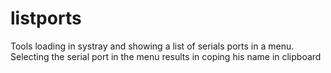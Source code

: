 # listports
Tools loading in systray and showing a list of serials ports in a menu.  
Selecting the serial port in the menu results in coping his name in clipboard

